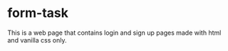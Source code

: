 # form-task

This is a web page that contains login and sign up pages made with html and vanilla css only.